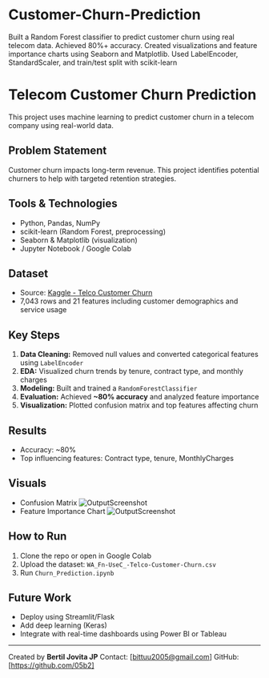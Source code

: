 # Customer-Churn-Prediction
Built a Random Forest classifier to predict customer churn using real telecom data. Achieved 80%+ accuracy. Created visualizations and feature importance charts using Seaborn and Matplotlib. Used LabelEncoder, StandardScaler, and train/test split with scikit-learn

# Telecom Customer Churn Prediction

This project uses machine learning to predict customer churn in a telecom company using real-world data.

## Problem Statement
Customer churn impacts long-term revenue. This project identifies potential churners to help with targeted retention strategies.

## Tools & Technologies
- Python, Pandas, NumPy
- scikit-learn (Random Forest, preprocessing)
- Seaborn & Matplotlib (visualization)
- Jupyter Notebook / Google Colab

##  Dataset
- Source: [Kaggle - Telco Customer Churn](https://www.kaggle.com/datasets/blastchar/telco-customer-churn)
- 7,043 rows and 21 features including customer demographics and service usage

## Key Steps
1. **Data Cleaning:** Removed null values and converted categorical features using `LabelEncoder`
2. **EDA:** Visualized churn trends by tenure, contract type, and monthly charges
3. **Modeling:** Built and trained a `RandomForestClassifier`
4. **Evaluation:** Achieved **~80% accuracy** and analyzed feature importance
5. **Visualization:** Plotted confusion matrix and top features affecting churn

## Results
- Accuracy: ~80%
- Top influencing features: Contract type, tenure, MonthlyCharges

## Visuals
- Confusion Matrix
  ![OutputScreenshot](images/output.png)
- Feature Importance Chart
![OutputScreenshot](images/output.png)

## How to Run
1. Clone the repo or open in Google Colab
2. Upload the dataset: `WA_Fn-UseC_-Telco-Customer-Churn.csv`
3. Run `Churn_Prediction.ipynb`

## Future Work
- Deploy using Streamlit/Flask
- Add deep learning (Keras)
- Integrate with real-time dashboards using Power BI or Tableau

---

Created by **Bertil Jovita JP**
Contact: [bittuu2005@gmail.com]
GitHub: [https://github.com/05b2]
